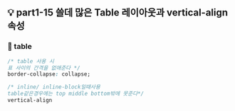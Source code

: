 ## 💡 part1-15 쓸데 많은 Table 레이아웃과 vertical-align속성

### 🔹 table

```css 
/* table 사용 시
표 사이의 간격을 없애준다 */
border-collapse: collapse;

/* inline/ inline-block일때사용 
table같은경우에는 top middle bottom밖에 못준다*/
vertical-align
```